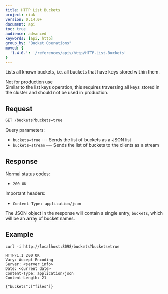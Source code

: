```yaml
---
title: HTTP List Buckets
project: riak
version: 0.14.0+
document: api
toc: true
audience: advanced
keywords: [api, http]
group_by: "Bucket Operations"
moved: {
  '1.4.0-': '/references/apis/http/HTTP-List-Buckets'
}
---
```


Lists all known buckets, i.e. all buckets that have keys stored within
them.

<div class="note">
<div class="title">Not for production use</div>
Similar to the list keys operation, this requires traversing all keys
stored in the cluster and should not be used in production.
</div>

## Request

```
GET /buckets?buckets=true
```

Query parameters:

* `buckets=true` --- Sends the list of buckets as a JSON list
* `buckets=stream` --- Sends the list of buckets to the clients as a
  stream

## Response

Normal status codes:

* `200 OK`

Important headers:

* `Content-Type: application/json`

The JSON object in the response will contain a single entry,
`buckets`, which will be an array of bucket names.

## Example

```curl
curl -i http://localhost:8098/buckets?buckets=true

HTTP/1.1 200 OK
Vary: Accept-Encoding
Server: <server info>
Date: <current date>
Content-Type: application/json
Content-Length: 21

{"buckets":["files"]}
```
